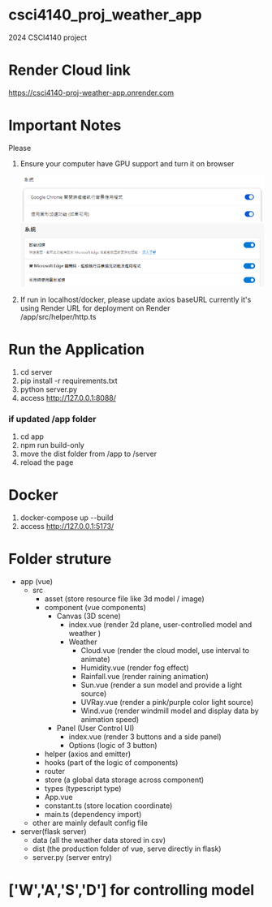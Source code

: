# csci4140_proj_weather_app

2024 CSCI4140 project

# Render Cloud link

https://csci4140-proj-weather-app.onrender.com

# Important Notes

Please<br>

1. Ensure your computer have GPU support and turn it on browser<br>

   <img src="./README_resource/chrome.png" /><br>
   <img src="./README_resource/edge.png" /><br>

2. If run in localhost/docker, please update axios baseURL
   currently it's using Render URL for deployment on Render <br>
   /app/src/helper/http.ts

# Run the Application

1. cd server
2. pip install -r requirements.txt
3. python server.py
4. access http://127.0.0.1:8088/

### if updated /app folder

1. cd app
2. npm run build-only
3. move the dist folder from /app to /server
4. reload the page

# Docker

1. docker-compose up --build
2. access http://127.0.0.1:5173/

# Folder struture

- app (vue) <br>
  - src
    - asset (store resource file like 3d model / image)
    * component (vue components)
      - Canvas (3D scene)
        - index.vue (render 2d plane, user-controlled model and weather )
        * Weather
          - Cloud.vue (render the cloud model, use interval to animate)
          - Humidity.vue (render fog effect)
          - Rainfall.vue (render raining animation)
          - Sun.vue (render a sun model and provide a light source)
          - UVRay.vue (render a pink/purple color light source)
          - Wind.vue (render windmill model and display data by animation speed)
      - Panel (User Control UI)
        - index.vue (render 3 buttons and a side panel)
        - Options (logic of 3 button)
    * helper (axios and emitter)
    * hooks (part of the logic of components)
    * router
    * store (a global data storage across component)
    * types (typescript type)
    * App.vue
    * constant.ts (store location coordinate)
    * main.ts (dependency import)
  - other are mainly default config file
- server(flask server)<br>
  - data (all the weather data stored in csv)
  - dist (the production folder of vue, serve directly in flask)
  - server.py (server entry)

# ['W','A','S','D'] for controlling model
